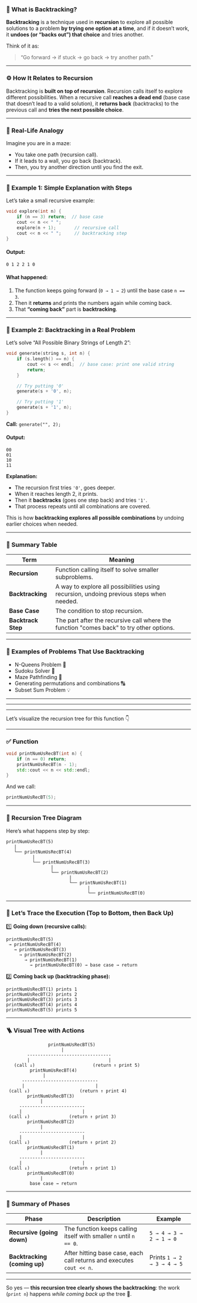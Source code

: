 ### 🧠 What is **Backtracking**?

**Backtracking** is a technique used in **recursion** to explore all possible solutions to a problem **by trying one option at a time**, and if it doesn’t work, it **undoes (or “backs out”) that choice** and tries another.

Think of it as:

> “Go forward → if stuck → go back → try another path.”

---

### ⚙️ How It Relates to Recursion

Backtracking is **built on top of recursion**.
Recursion calls itself to explore different possibilities.
When a recursive call **reaches a dead end** (base case that doesn’t lead to a valid solution), it **returns back** (backtracks) to the previous call and **tries the next possible choice**.

---

### 🎯 Real-Life Analogy

Imagine you are in a maze:

* You take one path (recursion call).
* If it leads to a wall, you go back (backtrack).
* Then, you try another direction until you find the exit.

---

### 🧩 Example 1: Simple Explanation with Steps

Let’s take a small recursive example:

```cpp
void explore(int n) {
    if (n == 3) return;  // base case
    cout << n << " ";
    explore(n + 1);       // recursive call
    cout << n << " ";     // backtracking step
}
```

#### Output:

```
0 1 2 2 1 0
```

#### What happened:

1. The function keeps going forward (`0 → 1 → 2`) until the base case `n == 3`.
2. Then it **returns** and prints the numbers again while coming back.
3. That **“coming back”** part is **backtracking**.

---

### 🧮 Example 2: Backtracking in a Real Problem

Let’s solve “All Possible Binary Strings of Length 2”:

```cpp
void generate(string s, int n) {
    if (s.length() == n) {
        cout << s << endl;  // base case: print one valid string
        return;
    }

    // Try putting '0'
    generate(s + '0', n);

    // Try putting '1'
    generate(s + '1', n);
}
```

**Call:** `generate("", 2);`

#### Output:

```
00
01
10
11
```

**Explanation:**

* The recursion first tries `'0'`, goes deeper.
* When it reaches length 2, it prints.
* Then it **backtracks** (goes one step back) and tries `'1'`.
* That process repeats until all combinations are covered.

This is how **backtracking explores all possible combinations** by undoing earlier choices when needed.

---

### 🔁 Summary Table

| Term               | Meaning                                                                                 |
| ------------------ | --------------------------------------------------------------------------------------- |
| **Recursion**      | Function calling itself to solve smaller subproblems.                                   |
| **Backtracking**   | A way to explore all possibilities using recursion, undoing previous steps when needed. |
| **Base Case**      | The condition to stop recursion.                                                        |
| **Backtrack Step** | The part after the recursive call where the function "comes back" to try other options. |

---

### 🧠 Examples of Problems That Use Backtracking

* N-Queens Problem 🏰
* Sudoku Solver 🔢
* Maze Pathfinding 🧭
* Generating permutations and combinations 🔠
* Subset Sum Problem 💡


---
---
---



Let’s visualize the recursion tree for this function 👇

---

### ✅ Function

```cpp
void printNumUsRecBT(int n) {
    if (n == 0) return;
    printNumUsRecBT(n - 1);
    std::cout << n << std::endl;
}
```

And we call:

```cpp
printNumUsRecBT(5);
```

---

### 🌳 Recursion Tree Diagram

Here’s what happens step by step:

```
printNumUsRecBT(5)
   |
   └── printNumUsRecBT(4)
          |
          └── printNumUsRecBT(3)
                 |
                 └── printNumUsRecBT(2)
                        |
                        └── printNumUsRecBT(1)
                               |
                               └── printNumUsRecBT(0)
```

---

### 🧠 Let’s Trace the Execution (Top to Bottom, then Back Up)

1️⃣ **Going down (recursive calls):**

```
printNumUsRecBT(5)
 → printNumUsRecBT(4)
   → printNumUsRecBT(3)
     → printNumUsRecBT(2)
       → printNumUsRecBT(1)
         → printNumUsRecBT(0) → base case → return
```

2️⃣ **Coming back up (backtracking phase):**

```
printNumUsRecBT(1) prints 1
printNumUsRecBT(2) prints 2
printNumUsRecBT(3) prints 3
printNumUsRecBT(4) prints 4
printNumUsRecBT(5) prints 5
```

---

### 🪜 Visual Tree with Actions

```
                printNumUsRecBT(5)
                     |
        --------------------------------
        |                              |
   (call ↓)                      (return ↑ print 5)
         printNumUsRecBT(4)
              |
      -----------------------------
      |                           |
 (call ↓)                   (return ↑ print 4)
        printNumUsRecBT(3)
             |
     -------------------------
     |                       |
 (call ↓)               (return ↑ print 3)
        printNumUsRecBT(2)
             |
     -------------------------
     |                       |
 (call ↓)               (return ↑ print 2)
        printNumUsRecBT(1)
             |
     -------------------------
     |                       |
 (call ↓)               (return ↑ print 1)
        printNumUsRecBT(0)
             |
         base case → return
```

---

### 🧩 Summary of Phases

| Phase                        | Description                                                          | Example                    |
| ---------------------------- | -------------------------------------------------------------------- | -------------------------- |
| **Recursive (going down)**   | The function keeps calling itself with smaller `n` until `n == 0`.   | `5 → 4 → 3 → 2 → 1 → 0`    |
| **Backtracking (coming up)** | After hitting base case, each call returns and executes `cout << n`. | Prints `1 → 2 → 3 → 4 → 5` |

---

So yes — **this recursion tree clearly shows the backtracking**:
the work (`print n`) happens *while coming back up* the tree 🌳.